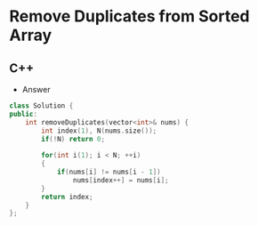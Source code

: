 Remove Duplicates from Sorted Array
==========

## C++

  - Answer

  ```cpp
  class Solution {
  public:
      int removeDuplicates(vector<int>& nums) {
          int index(1), N(nums.size());
          if(!N) return 0;
          
          for(int i(1); i < N; ++i)
          {
              if(nums[i] != nums[i - 1])
                  nums[index++] = nums[i];
          }
          return index;
      }
  };
  ```